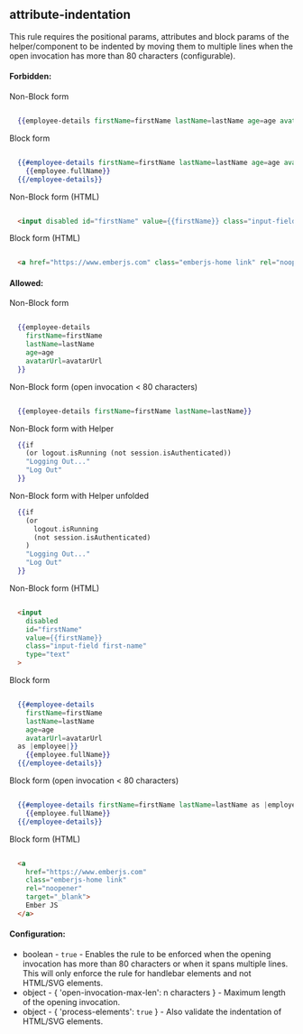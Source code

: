 ## attribute-indentation

This rule requires the positional params, attributes and block params of the helper/component to be indented by moving them to multiple lines when the open invocation has more than 80 characters (configurable).

#### Forbidden:

Non-Block form
``` hbs

  {{employee-details firstName=firstName lastName=lastName age=age avatarUrl=avatarUrl}}
```

Block form
``` hbs

  {{#employee-details firstName=firstName lastName=lastName age=age avatarUrl=avatarUrl as |employee|}}
    {{employee.fullName}}
  {{/employee-details}}
```

Non-Block form (HTML)
``` html

  <input disabled id="firstName" value={{firstName}} class="input-field first-name" type="text">
```

Block form (HTML)
``` html

  <a href="https://www.emberjs.com" class="emberjs-home link" rel="noopener" target="_blank">Ember JS</a>
```

#### Allowed:

Non-Block form
``` hbs

  {{employee-details
    firstName=firstName
    lastName=lastName
    age=age
    avatarUrl=avatarUrl
  }}
```

Non-Block form (open invocation < 80 characters)
``` hbs

  {{employee-details firstName=firstName lastName=lastName}}
```

Non-Block form with Helper
```hbs
  {{if
    (or logout.isRunning (not session.isAuthenticated))
    "Logging Out..."
    "Log Out"
  }}
```

Non-Block form with Helper unfolded
```hbs
  {{if
    (or
      logout.isRunning
      (not session.isAuthenticated)
    )
    "Logging Out..."
    "Log Out"
  }}
```

Non-Block form (HTML)
``` html

  <input
    disabled
    id="firstName"
    value={{firstName}}
    class="input-field first-name"
    type="text"
  >
```

Block form
``` hbs

  {{#employee-details
    firstName=firstName
    lastName=lastName
    age=age
    avatarUrl=avatarUrl
  as |employee|}}
    {{employee.fullName}}
  {{/employee-details}}
```

Block form (open invocation < 80 characters)
``` hbs

  {{#employee-details firstName=firstName lastName=lastName as |employee|}}
    {{employee.fullName}}
  {{/employee-details}}
```

Block form (HTML)
``` html

  <a
    href="https://www.emberjs.com"
    class="emberjs-home link"
    rel="noopener"
    target="_blank">
    Ember JS
  </a>
```

#### Configuration:
  * boolean - `true` - Enables the rule to be enforced when the opening invocation has more than 80 characters or when it spans multiple lines. This will only enforce the rule for handlebar elements and not HTML/SVG elements.
  * object - { 'open-invocation-max-len': n characters } - Maximum length of the opening invocation.
  * object - { 'process-elements': `true` } - Also validate the indentation of HTML/SVG elements.
